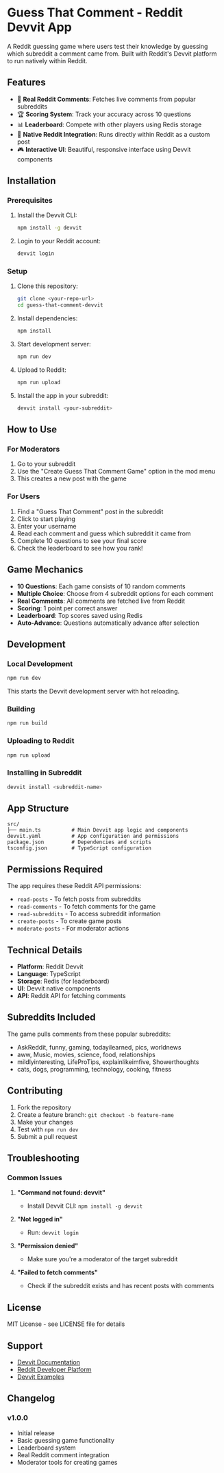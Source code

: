 # Guess That Comment - Reddit Devvit App

A Reddit guessing game where users test their knowledge by guessing which subreddit a comment came from. Built with Reddit's Devvit platform to run natively within Reddit.

## Features

- 🎯 **Real Reddit Comments**: Fetches live comments from popular subreddits
- 🏆 **Scoring System**: Track your accuracy across 10 questions
- 📊 **Leaderboard**: Compete with other players using Redis storage
- 📱 **Native Reddit Integration**: Runs directly within Reddit as a custom post
- 🎮 **Interactive UI**: Beautiful, responsive interface using Devvit components

## Installation

### Prerequisites

1. Install the Devvit CLI:
   ```bash
   npm install -g devvit
   ```

2. Login to your Reddit account:
   ```bash
   devvit login
   ```

### Setup

1. Clone this repository:
   ```bash
   git clone <your-repo-url>
   cd guess-that-comment-devvit
   ```

2. Install dependencies:
   ```bash
   npm install
   ```

3. Start development server:
   ```bash
   npm run dev
   ```

4. Upload to Reddit:
   ```bash
   npm run upload
   ```

5. Install the app in your subreddit:
   ```bash
   devvit install <your-subreddit>
   ```

## How to Use

### For Moderators
1. Go to your subreddit
2. Use the "Create Guess That Comment Game" option in the mod menu
3. This creates a new post with the game

### For Users
1. Find a "Guess That Comment" post in the subreddit
2. Click to start playing
3. Enter your username
4. Read each comment and guess which subreddit it came from
5. Complete 10 questions to see your final score
6. Check the leaderboard to see how you rank!

## Game Mechanics

- **10 Questions**: Each game consists of 10 random comments
- **Multiple Choice**: Choose from 4 subreddit options for each comment
- **Real Comments**: All comments are fetched live from Reddit
- **Scoring**: 1 point per correct answer
- **Leaderboard**: Top scores saved using Redis
- **Auto-Advance**: Questions automatically advance after selection

## Development

### Local Development
```bash
npm run dev
```
This starts the Devvit development server with hot reloading.

### Building
```bash
npm run build
```

### Uploading to Reddit
```bash
npm run upload
```

### Installing in Subreddit
```bash
devvit install <subreddit-name>
```

## App Structure

```
src/
├── main.ts          # Main Devvit app logic and components
devvit.yaml          # App configuration and permissions
package.json         # Dependencies and scripts
tsconfig.json        # TypeScript configuration
```

## Permissions Required

The app requires these Reddit API permissions:
- `read-posts` - To fetch posts from subreddits
- `read-comments` - To fetch comments for the game
- `read-subreddits` - To access subreddit information
- `create-posts` - To create game posts
- `moderate-posts` - For moderator actions

## Technical Details

- **Platform**: Reddit Devvit
- **Language**: TypeScript
- **Storage**: Redis (for leaderboard)
- **UI**: Devvit native components
- **API**: Reddit API for fetching comments

## Subreddits Included

The game pulls comments from these popular subreddits:
- AskReddit, funny, gaming, todayilearned, pics, worldnews
- aww, Music, movies, science, food, relationships
- mildlyinteresting, LifeProTips, explainlikeimfive, Showerthoughts
- cats, dogs, programming, technology, cooking, fitness

## Contributing

1. Fork the repository
2. Create a feature branch: `git checkout -b feature-name`
3. Make your changes
4. Test with `npm run dev`
5. Submit a pull request

## Troubleshooting

### Common Issues

1. **"Command not found: devvit"**
   - Install Devvit CLI: `npm install -g devvit`

2. **"Not logged in"**
   - Run: `devvit login`

3. **"Permission denied"**
   - Make sure you're a moderator of the target subreddit

4. **"Failed to fetch comments"**
   - Check if the subreddit exists and has recent posts with comments

## License

MIT License - see LICENSE file for details

## Support

- [Devvit Documentation](https://developers.reddit.com/docs)
- [Reddit Developer Platform](https://developers.reddit.com/)
- [Devvit Examples](https://github.com/reddit/devvit)

## Changelog

### v1.0.0
- Initial release
- Basic guessing game functionality
- Leaderboard system
- Real Reddit comment integration
- Moderator tools for creating games